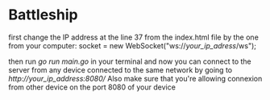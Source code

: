 # Battleship

first change the IP address at the line 37 from the index.html file by the one from your computer:
socket = new WebSocket("ws://*your_ip_adress*/ws");

then run *go run main.go* in your terminal and now you can connect to the server from any device connected to the same network by going to *http://your_ip_address:8080/*
Also make sure that you're allowing connexion from other device on the port 8080 of your device
